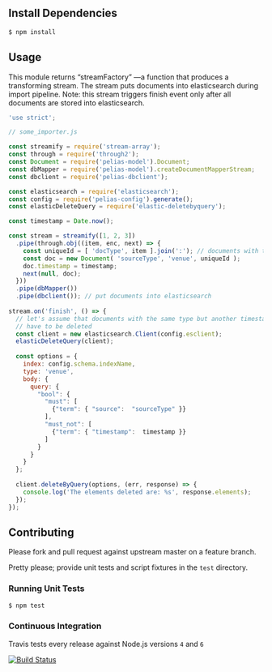 ## Install Dependencies

```bash
$ npm install
```

## Usage
This module returns “streamFactory” —a function that produces a transforming stream. The stream puts documents into elasticsearch during import pipeline. Note: this stream triggers finish event only after all documents are stored into elasticsearch.


```javascript
'use strict';

// some_importer.js

const streamify = require('stream-array');
const through = require('through2');
const Document = require('pelias-model').Document;
const dbMapper = require('pelias-model').createDocumentMapperStream;
const dbclient = require('pelias-dbclient');

const elasticsearch = require('elasticsearch');
const config = require('pelias-config').generate();
const elasticDeleteQuery = require('elastic-deletebyquery');

const timestamp = Date.now();

const stream = streamify([1, 2, 3])
  .pipe(through.obj((item, enc, next) => {
    const uniqueId = [ 'docType', item ].join(':'); // documents with the same id will be updated
    const doc = new Document( 'sourceType', 'venue', uniqueId );
    doc.timestamp = timestamp;
    next(null, doc);
  }))
  .pipe(dbMapper())
  .pipe(dbclient()); // put documents into elasticsearch
    
stream.on('finish', () => {
  // let's assume that documents with the same type but another timestamp (for example old copies)
  // have to be deleted
  const client = new elasticsearch.Client(config.esclient);
  elasticDeleteQuery(client);
    
  const options = {
    index: config.schema.indexName,
    type: 'venue',
    body: {
      query: {
        "bool": {
          "must": [
            {"term": { "source":  "sourceType" }}
          ],
          "must_not": [
            {"term": { "timestamp":  timestamp }}
          ]
        }
      }
    }
  };
  
  client.deleteByQuery(options, (err, response) => {
    console.log('The elements deleted are: %s', response.elements);
  });
});

```

## Contributing

Please fork and pull request against upstream master on a feature branch.

Pretty please; provide unit tests and script fixtures in the `test` directory.

### Running Unit Tests

```bash
$ npm test
```

### Continuous Integration

Travis tests every release against Node.js versions `4` and `6`

[![Build Status](https://travis-ci.org/pelias/dbclient.png?branch=master)](https://travis-ci.org/pelias/dbclient)
